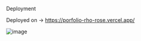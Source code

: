 Deployment

Deployed on -> https://porfolio-rho-rose.vercel.app/

![image](https://github.com/user-attachments/assets/5b81d6c7-3757-4e6d-bee3-379a4ac1a520)
